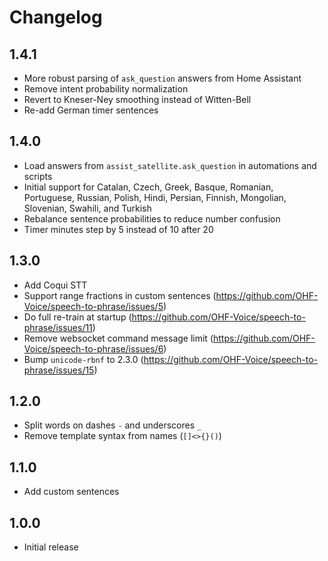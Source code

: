 # Changelog

## 1.4.1

- More robust parsing of `ask_question` answers from Home Assistant
- Remove intent probability normalization
- Revert to Kneser-Ney smoothing instead of Witten-Bell
- Re-add German timer sentences

## 1.4.0

- Load answers from `assist_satellite.ask_question` in automations and scripts
- Initial support for Catalan, Czech, Greek, Basque, Romanian, Portuguese, Russian, Polish, Hindi, Persian, Finnish, Mongolian, Slovenian, Swahili, and Turkish
- Rebalance sentence probabilities to reduce number confusion
- Timer minutes step by 5 instead of 10 after 20

## 1.3.0

- Add Coqui STT
- Support range fractions in custom sentences (https://github.com/OHF-Voice/speech-to-phrase/issues/5)
- Do full re-train at startup (https://github.com/OHF-Voice/speech-to-phrase/issues/11)
- Remove websocket command message limit (https://github.com/OHF-Voice/speech-to-phrase/issues/6)
- Bump `unicode-rbnf` to 2.3.0 (https://github.com/OHF-Voice/speech-to-phrase/issues/15)

## 1.2.0

- Split words on dashes `-` and underscores `_`
- Remove template syntax from names (`[]<>{}()`)

## 1.1.0

- Add custom sentences

## 1.0.0

- Initial release
